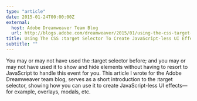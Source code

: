```yaml
---
type: "article"
date: 2015-01-24T00:00:00Z
external:
  host: Adobe Dreamweaver Team Blog
  url: http://blogs.adobe.com/dreamweaver/2015/01/using-the-css-target-selector-to-create-javascript-less-ui-effects.html
title: Using The CSS :target Selector To Create JavaScript-less UI Effects
subtitle: ""
---
```


<p class="size-2x">
	 You may or may not have used the :target selector before; and you may or may not have used it to show and hide elements without having to resort to JavaScript to handle this event for you. This article I wrote for the Adobe Dreamweaver team blog, serves as a short introduction to the :target selector, showing how you can use it to create JavaScript-less UI effects—for example, overlays, modals, etc.
</p>